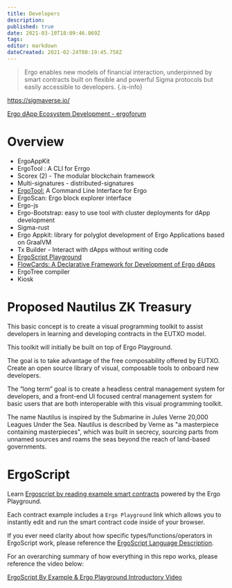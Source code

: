 ```yaml
---
title: Developers
description: 
published: true
date: 2021-03-10T18:09:46.869Z
tags: 
editor: markdown
dateCreated: 2021-02-24T08:19:45.758Z
---
```


> Ergo enables new models of financial interaction, underpinned by smart contracts built on flexible and powerful Sigma protocols but easily accessible to developers.
{.is-info}

https://sigmaverse.io/


[Ergo dApp Ecosystem Development - ergoforum](https://www.ergoforum.org/t/what-apps-can-you-do-on-ergo/819)



# Overview

- ErgoAppKit
- ErgoTool : A CLI for Errgo
- Scorex (2) - The modular blockchain framework
- Multi-signatures - distributed-signatures
- [ErgoTool:](https://github.com/Emurgo/ergo-node-interface) A Command Line Interface for Ergo
- ErgoScan: Ergo block explorer interface
- Ergo-js
- Ergo-Bootstrap: easy to use tool with cluster deployments for dApp development
- Sigma-rust
- Ergo Appkit: library for polyglot development of Ergo Applications based on GraalVM
- Tx Builder - Interact with dApps without writing code
- [ErgoScript Playground](https://github.com/ergoplatform/ergoscript-by-example)
- [FlowCards: A Declarative Framework for Development of Ergo dApps](https://ergoplatform.org/en/blog/2020_04_29_flow_cards/)
- ErgoTree compiler 
- Kiosk

# Proposed Nautilus ZK Treasury

This basic concept is to create a visual programming toolkit to assist developers in learning and developing contracts in the EUTXO model. 

This toolkit will initially be built on top of Ergo Playground.  

The goal is to take advantage of the free composability offered by EUTXO. Create an open source library of visual, composable tools to onboard new developers. 

The “long term” goal is to create a headless central management system for developers, and a front-end UI focused central management system for basic users that are both interoperable with this visual programming toolkit. 

The name Nautilus is inspired by the Submarine in Jules Verne 20,000 Leagues Under the Sea. Nautilus is described by Verne as "a masterpiece containing masterpieces", which was built in secrecy, sourcing parts from unnamed sources and roams the seas beyond the reach of land-based governments.

# ErgoScript
Learn [Ergoscript by reading example smart contracts](https://github.com/ergoplatform/ergoscript-by-example) powered by the Ergo Playground.

Each contract example includes a `Ergo Playground` link which allows you to instantly edit and run the smart contract code inside of your browser.

If you ever need clarity about how specific types/functions/operators in ErgoScript work, please reference the [ErgoScript Language Description](https://github.com/ScorexFoundation/sigmastate-interpreter/blob/develop/docs/LangSpec.md).

For an overarching summary of how everything in this repo works, please reference the video below:

[ErgoScript By Example & Ergo Playground Introductory Video](https://www.youtube.com/watch?v=8l2v1asHgyA)




